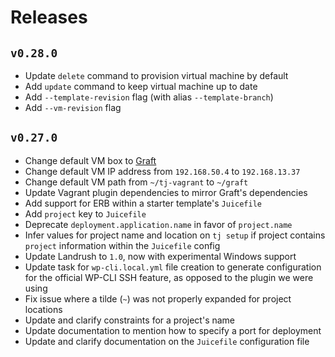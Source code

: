 # Releases

## `v0.28.0`
- Update `delete` command to provision virtual machine by default
- Add `update` command to keep virtual machine up to date
- Add `--template-revision` flag (with alias `--template-branch`)
- Add `--vm-revision` flag

## `v0.27.0`
- Change default VM box to [Graft](https://github.com/ezekg/graft)
- Change default VM IP address from `192.168.50.4` to `192.168.13.37`
- Change default VM path from `~/tj-vagrant` to `~/graft`
- Update Vagrant plugin dependencies to mirror Graft's dependencies
- Add support for ERB within a starter template's `Juicefile`
- Add `project` key to `Juicefile`
- Deprecate `deployment.application.name` in favor of `project.name`
- Infer values for project name and location on `tj setup` if project contains
  `project` information within the `Juicefile` config
- Update Landrush to `1.0`, now with experimental Windows support
- Update task for `wp-cli.local.yml` file creation to generate configuration for
  the official WP-CLI SSH feature, as opposed to the plugin we were using
- Fix issue where a tilde (`~`) was not properly expanded for project locations
- Update and clarify constraints for a project's name
- Update documentation to mention how to specify a port for deployment
- Update and clarify documentation on the `Juicefile` configuration file
